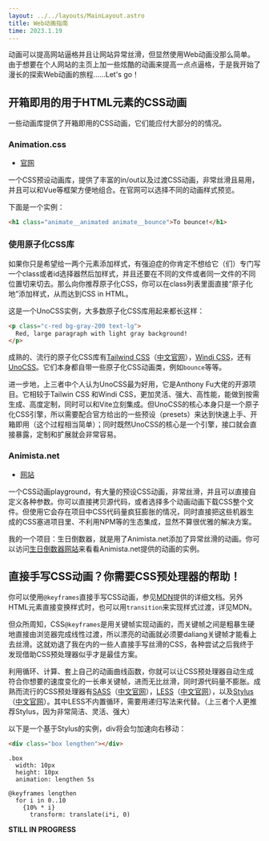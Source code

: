 ```yaml
---
layout: ../../layouts/MainLayout.astro
title: Web动画指南
time: 2023.1.19
---
```


动画可以提高网站逼格并且让网站异常丝滑，但显然使用Web动画没那么简单。由于想要在个人网站的主页上加一些炫酷的动画来提高一点点逼格，于是我开始了漫长的探索Web动画的旅程……Let's go！

## 开箱即用的用于HTML元素的CSS动画

一些动画库提供了开箱即用的CSS动画，它们能应付大部分的的情况。

### Animation.css

* [官网](https://animation.style)

一个CSS预设动画库，提供了丰富的in/out以及过渡CSS动画，非常丝滑且易用，并且可以和Vue等框架方便地组合。在官网可以选择不同的动画样式预览。

下面是一个实例：

```html
<h1 class="animate__animated animate__bounce">To bounce!</h1>
```

### 使用原子化CSS库

如果你只是希望给一两个元素添加样式，有强迫症的你肯定不想给它（们）专门写一个class或者id选择器然后加样式，并且还要在不同的文件或者同一文件的不同位置切来切去。那么向你推荐原子化CSS，你可以在class列表里面直接“原子化地”添加样式，从而达到CSS in HTML。

这是一个UnoCSS实例，大多数原子化CSS库用起来都长这样：

```html
<p class="c-red bg-gray-200 text-lg">
  Red, large paragraph with light gray background!
</p>
```

成熟的、流行的原子化CSS库有[Tailwind CSS](https://tailwindcss.com)（[中文官网](https://www.tailwind.cn)），[Windi CSS](https://windicss.org)，还有[UnoCSS](https://uno.antfu.me)。它们本身都自带一些原子化CSS动画类，例如`bounce`等等。

进一步地，上三者中个人认为UnoCSS最为好用，它是Anthony Fu大佬的开源项目。它相较于Tailwin CSS 和Windi CSS，更加灵活、强大、高性能，能做到按需生成、高度定制，同时可以和Vite立刻集成。但UnoCSS的核心本身只是一个原子化CSS引擎，所以需要配合官方给出的一些预设（presets）来达到快速上手、开箱即用（这个过程相当简单）；同时既然UnoCSS的核心是一个引擎，接口就会直接暴露，定制和扩展就会非常容易。

### Animista.net

* [网站](https://animista.net)

一个CSS动画playground，有大量的预设CSS动画，非常丝滑，并且可以直接自定义各种参数。你可以直接拷贝源代码，或者选择多个动画动画下载CSS整个文件。但使用它会存在项目中CSS代码量疯狂膨胀的情况，同时直接把这些机器生成的CSS塞进项目里、不利用NPM等的生态集成，显然不算很优雅的解决方案。

我的一个项目：生日倒数器，就是用了Animista.net添加了异常丝滑的动画。你可以访问[生日倒数器网站](https://birthday-count-downer.netlify.app)来看看Animista.net提供的动画的实例。

## 直接手写CSS动画？你需要CSS预处理器的帮助！

你可以使用`@keyframes`直接手写CSS动画，参见[MDN](https://developer.mozilla.org)提供的详细文档。另外HTML元素直接变换样式时，也可以用`transition`来实现样式过渡，详见MDN。

但众所周知，CSS`@keyframes`是用关键帧实现动画的，而关键帧之间是粗暴生硬地直接由浏览器完成线性过渡，所以漂亮的动画就必须要daliang关键帧才能看上去丝滑。这就劝退了我在内的一些人直接手写丝滑的CSS，各种尝试之后我终于发现借助CSS预处理器似乎才是最佳方案。

利用循环、计算、套上自己的动画曲线函数，你就可以让CSS预处理器自动生成符合你想要的速度变化的一长串关键帧，进而无比丝滑，同时源代码量不膨胀。成熟而流行的CSS预处理器有[SASS](https://sass-lang.com)（[中文官网](https://www.sass.hk)），[LESS](https://lesscss.org)（[中文官网](https://less.bootcss.com)），以及[Stylus](https://stylus-lang.com)（[中文官网](https://www.stylus-lang.cn)）。其中LESS不内置循环，需要用递归写法来代替。（上三者个人更推荐Stylus，因为非常简洁、灵活、强大）

以下是一个基于Stylus的实例，div将会匀加速向右移动：

```html
<div class="box lengthen"></div>
```

```stylus
.box
  width: 10px
  height: 10px
  animation: lengthen 5s
 
@keyframes lengthen
  for i in 0..10
    {10% * i}
      transform: translate(i*i, 0)
```

**STILL IN PROGRESS**